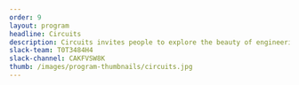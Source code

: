 ```yaml
---
order: 9
layout: program
headline: Circuits
description: Circuits invites people to explore the beauty of engineering through creative coding, electronics, and physical computing workshops; giving IBM employees the chance to build cross-disciplinary skills through the medium of super-rad technology.
slack-team: T0T3484H4
slack-channel: CAKFVSW8K
thumb: /images/program-thumbnails/circuits.jpg
---
```

